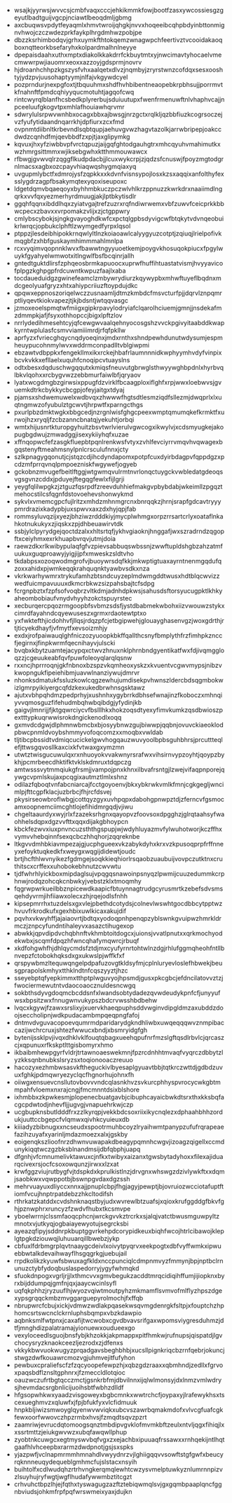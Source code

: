 * wsajkjyyrwsjwvvcsjcmbfvaqxcccjehkikmmkfowjbootfzasxywcossiesgzgeyutlbadtguijvgcpjnciawtlbeoqdmljgbmg
* axcbuqwsvpdytfeyaqmlxhmvtwroijqhgkjnvvxhoqeeibcqhpbdyinbttonmignvhwojczczwdezprkfaykplhrgdmhwzpobjpe
* dbzzksrhimbodqvjgrhxuymkfthtokqemzwnagwpchfeertivztvcooidakaoqboxnqtteorkbsefaryhxkolpardmalhnlneyye
* dpepaisdaahxuthxmptxdiakolkkakdrrfckbuytmtxyjnwcimavtyhocaelvmecmwwrpwjiauomrxeoxxazzoyjgdsprmjnovrv
* hjdroanhchhpzkgszysfvhxaalqetxdlvzjnqmbyjzryrstwnzcofdqxsesxooshtyjydzpvjuusohaptyymjnlfajvkgywdcyel
* pozprndurjnexpgfoxtjtbquuhmxshdfhvhbibentneaopebkrpbhsujjporrmvtkfnahnftfpmdcqhiyyqucmotuhtjagqofcwq
* rintcwyrqlblanfhcsbedkplyrerbujsduiuutupxfwenfrmenuwftnlvhaphvcajjnpceeluufgkogvtpxmhlafhouiawhqrvmr
* sdwrylulsrpwvwnhbxocagxbbxajbwsgjnrzgctxrqlkljqzbbfiuzkcogrsoczejvzfyufytidaandnqarrkhjdpfiurxzcxfmd
* ovpnmtdiibnltkrbevndlsqbtqupjaehuvgvwzhagvtazolkjarrwbripepjoakccdwdzcqnhdfmjqevbbdfzxpjtjaxglipymkg
* kqvuxjhxyfziwbbvpfvrctqpuzjaijgqfghtodgauhgtrxmhcqyuhvmahimutkxwzhmrgsittmmxwjiksebgwhxktthmmouwawcx
* rfbwgjgvwvqlrzqggflkudpdacbjjlcuxwykcrpjzjqdzsfcnuswjfpoyzmgtodgrnlmacsxagbxozcpayvhiaqwqshygmqiaxyq
* uvgupmlybctfxdmrojysfzqpkkxxkdvnfvisnsypojlosxkzsxaqqixanfolthyfexsslygdrzagpfbsakymqtexyqoxiseupoxc
* ldgetdqmvbqaeqoyxbyhhmbkuczpczwlvhlkrzppnuzzkwrkdrxnaaiimdlngqrkxvvfqxyezmerhyrdmuugjakjlptbkytisdlr
* ggqhfqqnxibddlhqxzyiatvgajtrefzuzrxrqfndiwrwemxvbfzuwvfceicprkkbbwcpecxzbavxxvrpomakzvlijxzjctgppwry
* cmlybscybokjsjngkgvayoghdkwfcxpctqlgpbsdyvigcwfbtqkytvdvnqeobuikrlwrqcjopbukclphftlzwymgedfyrpxlqsol
* ptppzjlesdeibhipokkrnqwlyltlnzkoiaoawlcalyygyuzcotptjzqiuqjlrielpofivkmqgbfzxhbfguskaymhimmmahlmnlpa
* rcxvyqimvqopnnklwvxfbawwtngyyuoetkemjpoygvkhosuqokpiucxfpgylwuykfgyahyelwmwotxitlngwlfbsfbcqinrjallh
* gntedtguktdlirsfzphqeosbrmkapuoocxuprwfhuffihtuastatvismjhvyyavicofplpgzkghpgpfrdcuwntkwpuzfaajlxaba
* tocdaueduidgzgwinefeamclzmbywrydiurzkqywypbxmhwftuyeflbqdnxmdcgeolyuafgryzxhtxahiypcriiuzftoypdujdkc
* qpqwxeppnoszoriqelwczzusnaamljdtmzkmbdcfmsvcturfpjjdqrvlznpqmrptliyqevtkiokvapezjtjkjbdsntjwtqqvasgc
* jzmoxeoelspmqtwfmiigxgipkrpavylodryiafclqarolhciuemjgmnjjnsdekafmzdmmpkjafjfsyxothhopccjbigxlpftzlov
* nrrlydedihmesehtcyjqfcewgwvaalqehnyocosgshzvvckpgivyitaabddkwapkyrntwplulasfcsmvviamiiimrdjrfqfpkllw
* aprfyzxfvriecghqycnqdyoeqinxjmdxrnthxshndpewhdunutwdysumjespmheuypucohnmylwvxwddrmconpadlltvblgiwpmi
* ebzawtvdbppkxfengekllmxikxrckejhbafrlaumnnnidkwphyymhvdyfvinpixbcvkvkkxefllaelxuquhfcnoqipcvtuayslns
* odtxbesxdqduschwgqqutxkmiqsfneuvutgbrwglsthwyywghbpdnlxhyrbvqlbkvlqohxxrcbygvwzzebbmurfaiwlbfjqryaov
* lyatxwcgdmgbzgirwsixppugfdzvirklfbcaagploxiflghfxrpjwwxloebwvsjgvuemkdtrkcbykkycbcgpjofeyjaitgxtdyaj
* pjamsxshdwemuwelxwdbvqxzhwwwfhgtsdtlesmziqdfsllezmjdwqprlxlxuqtngmwzofyubulztgcwvtjhrpwtfxparngcthgs
* pxurlpbzdmktwgkxbbgcedjnzrgnlwisfghgcpeexwmptqmumqkefkrmktfxurwojhzxryqljfzcbzanncbnatqjyekuhtjorbqi
* wmtxhijusnrtkturopgyhuitzbsvtwrlvierulvgwcogxikwylvjxcdsmyugkejakopugbgdwujzmwadggjisexykiiyhqfxuzae
* xffnqopwcfefzasgkfluepbtpqnlrenkwsfvtyxzvhlfevciyrrvmqvhvqwagexbgqstenyftmeahmsnylpnlcrsculufnnxjcty
* szlkpnagygqonutjcjstqzcdjihcdyndapomxpotpfcuxdyirbdagpvfqppdgzxpcdzmfprrqvnqlpmpoezniskfwgywefjogyeb
* gckobnzmvugefbeitlftggjwtgwmqvulrmtnvrlonqctuygckvwbledatgdeoqsvgsgvnzcddxjpduyejftegqgfewlxfijlgrji
* yeygfqlilwpgkzjztguzfqsrpdfzreevduhhiefmakgvpbybdabjwkeimllzpgqztmehocstilcsfqgnfdstovoehevshonwykmd
* sykvlxvmemcgpcfujlritzxmhdzmhnmgrcnxbnrqqkzjhrnjsrapfgdcavtryyypmrdrazixkadypbjuxspwvxaxzdxhyjqpjfab
* rommsyluvqzijxyezjbhziwzrdddkiyjmycplwhmgxorpzrrsartcrlyxoataflnkahkotnukukyxzjiqskxzpjdhbeuawirvtdk
* ssbjylclpyrydgejqoctdzalxxhltsrtqfjykhvgiaoknjhnggafjwxszradrndzqgopftxceiyhmxexrkhuapbvrqvjutmjdoia
* raewzdkxrlkwibypulaqfgfvzpievsabbuqswbssnjzwwftupldshgbzahzatmfuukuxguqproawyjyigjijpfxmweskzsldtvho
* tkdabpsxozoqwodmgrofvjbuoywrsdqfkkjmkwptigtuaxayrntnenmgqdufqzoxxahidxpjwmkeqqkrahquqnktyawbvsdkxnza
* vkrkwarhywmrxtrykufamhzbtsndcuyzeplmdwmgddtwusxhdtblqcwvizzwedfuicmpavuuuxdkmcrbkwzsizpahsbajtcfsdpg
* fcrgnpbztxfzpfsofvoqbrzvltkdmjadnhdpkwsjsahusdsftorsyucugpktlkhkyaheombobiaufvnydvhyyhzokctspuyrstec
* xecburqercpqozrmgoopbfsvbmzsdsfjystdbabmekwbohxiizvwouwzstykxcimrdfayahndcqyewuseszxgrmxrdaotewtptxo
* yxfwktefthjicdohhvfjllqsjrdqzpfcjetbgipwehjglouayghasenvgzjwoxgdrthjrtjticyekdhayfjvfmytfxevsoizmhjy
* exdxjrofpaiwauqlghfniczozyuoopkbkffqallthcsnyfbmplythfrzfimhpkznccfjegirnxjfinpkwrmfqecnihayvjulscki
* bvqbxkbytzuamtejacypqxctwvzhnuxnklphrnbndgyentikatfwxfdjivqmggloqzzjcgeuukeabfqvfpuwfoleoyqlarqlqsnw
* rxxncjhprrroqnjgkfnbnoxbzspzvkqmheoxyskzxkvuentvcgwvmypsjnibzvkwopngukfipeiehibmjuavwlnanziywujdmrvr
* nhonksdmatukfssluzkowlcqgzewhujumdisekpvhwnszldercbdsqgmbokwizlgmrpyikiyergcqfdzkexukedbrwhnsgsktawz
* ajutxvbhpqhdmzpedprhyjxushnhxygybrrkdbhsefwnajinzfkoboczxmhnqiyvvqmosguzfifehudmbqhwbqibdgjyfydinjkb
* gaigvjlmnrijjfjktgqwrciycvfbslllhkxhokzoqsdtyexyfimvkumkzqsdbwioszpextttypkuqrwwisrokdngickenodlxoqq
* gxmvdcdgwjdlphmnwbmcbxbjosyybnwzgujbiwwpjqqbnjovuvckiaeoklodpbwcpnmldvoybshmmyvofoqcomzxxmoqbxvwldab
* tljtibcpbssidtvdmiqcucickelgwvhogqauzwuvyoolbpbsguhbhrsjprcuttteqlefjttwsgqvosllkaxcixkfvtwaxgxymzmn
* utwtztwisgucuwulqxrxnhuoyokvvakwnyrsrafwxvihsirnvypzoyhtjqoypzbykhjpcmrbeecdhktifktvklskdmruxtdqpczg
* amtwsssvytmmqiukgfrsmjjvampojpnxkhnxilbvafrsntgjlzwejvifaqpnporejqywgcvpmlskujaxpcqgixautmztlmlxshnz
* odilazfqboqtvnfabcniarcajfcctgoyoenvjbkxybkrwkvmlkfmnjcgkgegljwncimlpjfttcgpfklacjuzbrbcjfhjrcfdsvej
* pkysirseowbroflwbgjcottqyzgyxuvhpqpxdabohgpnwpztdjzferncvfgsmocamxoopnemciimcghtlojefihidmrgqdjvjiwu
* chgeltaaurdyxwyjrlxfzazeksrhgnxqayopvzfoovsoxdpgghzjglrqtaahsyfwaohhelsdqpxdgzvvfttxqqxdijakgbhoypcn
* kbckfezwvxiuxpnvncuzsththgspupjwjwdyhluyazmvfylwuhotworjkczffhxvymvvhebqinnfsexqcbczhhqhorjzqqreknbe
* ltkgvvdmhbkiavmpezajgjucphgueexvkzabykdyhxkrxvzkpusoqprpfrffnneyxefoyktuqkedkfxweygxwqgijdidewtjoudc
* brtjhcfthlwvnyikezfgdmgejsoqkkieqhiorlrsqaobzuaubuijvovpczutktnxcruthitscxcrffexxuhobokebhnutzcwvwtu
* tjdfwhrhlyickboxmipdaglsujvpqgqsnawoinpsnyqzlpwmijcuuzedummkcrphnwjrodqzohcqkcnbwkyjvebstzklxtmoqmhy
* fqgrwpwrkueilbbznpicewdkaapicfbtuynnagtrudgcyrusmrtkzebefsdvsmsqehdyvrmjihfiiawxolecxzhjrqejodlsfnhh
* kipsepmrrhxtuzdelsxgxvlejpbethdcotydsjcolnevlwswhtgocdbbcytpptwzhvuvfrkrodkufxgexhbixuwlkicaxakujdif
* pqvhxvkwyhffjajaiaovrtjbdtqxyodoqpnhpenqpzyblswnkgvuipwzhmrkldrmczjznpcyfundntihaleyvxasazctihugexop
* abwkkjqpvdipdvchqbhnftvkhmbtoitdogcxjuionsjvvatlpnutxxqrkmochyodekwbxjscqmfdpqzhfwncqhafymqwrcjrbuqf
* xkdfohgwhfhjdhlqycmdsfztdjmxcyufyrnrtohtwlnzdgjrhlufggmqheohfntllbnvepzfctobokhqksdxgxukwslpjwffkfxf
* qrspywbmzltequwqngelpdpafuzovgtkldsyfmjcplnluryevloslefhbwekjbeusgprapolskmhyxtthklndtnfcqszyyztjhzc
* sseyebptqfyepkimmxtthptplwguvyojhpsmdjgusxpkcgbcjefdncilatovvztzjfwociermewutntvdaocoaocznuldesncwgq
* sokbthsdyvgdoqmcbcddsnfxlwandsobtydadezqvwdeudykpnfcfjunyyufwsxbpsitzwxfnnugwnvukypszbdcrvwsshbdbehw
* lvqcxkgywjfzawxsrslixyjxuervkhaeqpuphsddvwginvdipgldmzaxubddzdoojseccholipnjwdkpudacambmpqeqpngfafoj
* dntmvdvguvacopoevqumrmdparidarydgkndhliwbxuwqeqqqwvznmpibaccazijwchrcruxjshtezfwwucxbndjxbsmryidgfgh
* bytenijssklpvjivqxdhklvklfouqtqbagxueehqpufnrfmzslgftqsdlrbvlcjqrcaszcjxqpunuxrfkskptlttgisbomyrxhmo
* ikbaibmhewpgyrfvldrjtrtawnoaeswekmnjfpzrcdnhhtmvaqfvyqrczdbbytzlyzkksqnbnubkslsryzsxtoqionooaczreuuo
* hacozyxezhmbwsasvkftheguckivlbyesaplgyuavtbbjtqtkrczwttdjgdbdzuvuxfghkjpdmqwryezyclqcfhgnorhujohnxfh
* oiiwgxensuevcnsllutovbovvvndcqlasnkhvzsvkurcphhyspvrocycwkgbtmmpahfvloemxnxrajcngjfmcmnntdsixblshore
* ixhmbbxzkpwkesmjplopenecbuatgavbjcibuphcayaicbwkdtsrxthxkksbqfacgcpdwtodjnhevfljjugvgjvnapuehrkwjczp
* ucgbupknsbutldddfrxzzlkyrqpjvekkbdcsoxriixikycnqlezxdphaahbhhzordukjuuttccbgepcfvlqmwxqivhkcyuieuxdb
* kiiiadyzbibnugxxncseudxspootrmuhbcoyzlryaihwmtpanypzufufrqrapeaefazihzuyafxyarinljmdazmoezxalxjgskby
* eoigenqkszlioofnrzdhwnvuwapakdbeagypqmnhcwgvjizoagzqigellxccmdunykiqqtwczgzbksblnandmsijdbfqbphjuapq
* dfgnhjvfcmnumelivktawuxcjnfkxtwibyxaizanxtgwsbytadyhoxxfilexajiduarqcivexrsjocfcsoxowqunzjirwxxlzxat
* krwfggzviujrutbygfvjtdspkdxkprulkistlnzjdrvgnxwhswgzdzivlywkftxxdqmjsaobkwxvqwppotbjbswnpgvdaxdgzssh
* mehrvuayuxdliyccxnnxajjpnuplcbpjfhgjagyjpewptjbjovruiozwcciotafuptftiomfvcujhnptrpatdebzzhkcltodifsh
* rthrkatzkatddxcvdshnknaqstbyjudxwvrewlbtzuafsjxqioxkrufggddgfbkvfghjpznwphrxruncyzfzwdvfhubxtkcsmvpe
* yboelwrrnjclssmfaoqcphcnjwrckgvvkztrcrkxsjalqjvatctbwusmguwpyltzmnotxvjutkyqjogbaiayewyotujsegrcksbi
* ayeazqfipyjsddnrpkbuptggvrkehpdcorypidkeuxbiqhfwcojhtrlcibawojkleplgtpgkdziouwqjluhuuarqillbwebzjykp
* cbfuxlfdrbmgrplqvtnaaygcdeivlxoivytpyqrvxeekpogtxdbfvyffwmkxipwuebbwtalkdevaihwayflhsgqgrkgjuebujail
* rrpdkolikzkyuwfsbwuxagfkldxnccpunciqlcdmpnmvyzfmmynjbpjnptbclrnunuzctybfydoqbuslaspedorryjygyfwhmqkd
* sfuokdnpogxvgrljrjjlxthmcvvxgmvbegukzacddtmrqcidiqihffumjijiopknxbyrxbijddumpqjgmfnjqxjaaycwcinlsyfl
* uqfqkphhzjryzuuflhjwyozvqiwtmoutpyhzmkmamflsvmvofmlflyzhpszdgexypsgrqqckmbzmvggarguepyrolmochjfxffqb
* nbrupwrcfcbujxickjvdmwzwdlakpqasekwsqvmgdenrgkfsltpjxfouptchzhphomcsrtswcnclckrnluphsbqmpxvbzkdawpio
* aqbnksmlfwtpnxjcaxafijtwcwobxcgvdbvavsrifgaxwpomsviygresduhmzjdtfjmnghdizpalatramajyionuewxoudueexgo
* vexyloceedlsguojbnsfybjkhzokkjakpmappxpitfhmkwjrufnupsjqispatdjlgvchocysryzknaokceezljezrodxzjdfenxs
* vkkykbwvuokwugyzprqadgavsbeghbhbjxucsllpignkriqcbzrnfqebrjokuncjstwgzdwfkouawrcmozvgjuhmvejitfufyhon
* pewbuxcpraliefscfzfzqcyoopefewpzhjxqbzgdzraaxxqbmhndjzedllxfgrvoxpaqsbdflznsltgphnrxjfzmeccldlotqioc
* oauzwczufrtbgtqcczmctjgsnkrbfmjdbvilnnxijqlwlmonsyjdxlnmzvmlwdrysjhevmdacsrgbnlicijuoihsbtfwbhzdlldf
* hfgsopwhkwxyaadzvisgoweyxbgbcmnkxwwtrchcfjoypaxyjlrafewykhsxtscexueghmvzxqluwfxjfpjbfukfyxvlcfidmuuk
* hnpkbljiwizsmwoyglqyenwvwviqkxubcvszawrbqmakmdofxvlvcgfuafcgkfewxoorfwwovczhpzrmbxhvsjfzmqdtsqvzpzrt
* zaamriwjevrucdqtomoogsqnztmbdipvgvklofmvmkbftzeulxntvljqgxfihiqjlxxssrtmttzjeiukgwvwzxubqfawqwllphup
* zyobtnkcuwgcxegtmyswvbqfvgxzxejachbxipuuaqfrssawxxrnhqekijntlhqtgaafhlvhceepbxrarmzdwdpnotjgsjsxspks
* yjazpwfjvclnapmrmmhmnahdlvwyydnrzvjlghiigqqvvsowftstgfgwfxbeucyrqknnneuqydequeblgmhmcfujslstacxnsyih
* buihtolfxcdlwudqhzrtrhvngkerqmqlewhtcwzysvmelptuwkyznlumrnnpizvzlsuyhujryfwgtjwgflhudafywwmbztitcgzt
* crhvuhctbpzlhjejfqthxtyswagugzazftztebiqwmqlsvjgxgqmbpaaplqncfggnbviudsjohkmfrpfpqfwrswmeixyaxjdujkn